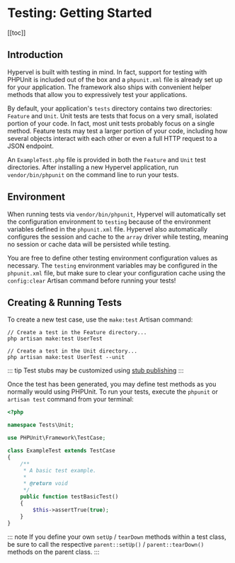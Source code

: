 # Testing: Getting Started
[[toc]]

## Introduction

Hypervel is built with testing in mind. In fact, support for testing with PHPUnit is included out of the box and a `phpunit.xml` file is already set up for your application. The framework also ships with convenient helper methods that allow you to expressively test your applications.

By default, your application's `tests` directory contains two directories: `Feature` and `Unit`. Unit tests are tests that focus on a very small, isolated portion of your code. In fact, most unit tests probably focus on a single method. Feature tests may test a larger portion of your code, including how several objects interact with each other or even a full HTTP request to a JSON endpoint.

An `ExampleTest.php` file is provided in both the `Feature` and `Unit` test directories. After installing a new Hypervel application, run `vendor/bin/phpunit` on the command line to run your tests.

## Environment

When running tests via `vendor/bin/phpunit`, Hypervel will automatically set the configuration environment to `testing` because of the environment variables defined in the `phpunit.xml` file. Hypervel also automatically configures the session and cache to the `array` driver while testing, meaning no session or cache data will be persisted while testing.

You are free to define other testing environment configuration values as necessary. The `testing` environment variables may be configured in the `phpunit.xml` file, but make sure to clear your configuration cache using the `config:clear` Artisan command before running your tests!

## Creating & Running Tests

To create a new test case, use the `make:test` Artisan command:

```shell:no-line-numbers
// Create a test in the Feature directory...
php artisan make:test UserTest

// Create a test in the Unit directory...
php artisan make:test UserTest --unit
```

::: tip
Test stubs may be customized using [stub publishing](/docs/artisan#stub-customization)
:::

Once the test has been generated, you may define test methods as you normally would using PHPUnit. To run your tests, execute the `phpunit` or `artisan test` command from your terminal:

```php
<?php

namespace Tests\Unit;

use PHPUnit\Framework\TestCase;

class ExampleTest extends TestCase
{
    /**
     * A basic test example.
     *
     * @return void
     */
    public function testBasicTest()
    {
        $this->assertTrue(true);
    }
}
```

::: note
If you define your own `setUp` / `tearDown` methods within a test class, be sure to call the respective `parent::setUp()` / `parent::tearDown()` methods on the parent class.
:::